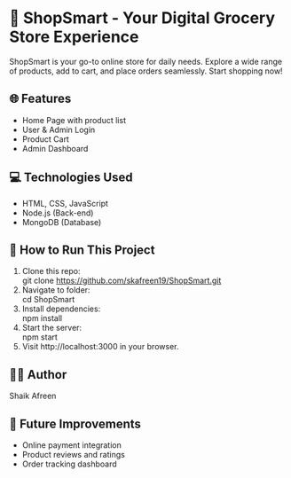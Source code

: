 # 🛒 ShopSmart - Your Digital Grocery Store Experience

ShopSmart is your go-to online store for daily needs. Explore a wide range of products, add to cart, and place orders seamlessly. Start shopping now!

## 🌐 Features
- Home Page with product list
- User & Admin Login
- Product Cart
- Admin Dashboard

## 💻 Technologies Used
- HTML, CSS, JavaScript
- Node.js (Back-end)
- MongoDB (Database)

## 🚀 How to Run This Project
1. Clone this repo:  
   git clone https://github.com/skafreen19/ShopSmart.git
2. Navigate to folder:  
   cd ShopSmart
3. Install dependencies:  
   npm install
4. Start the server:  
   npm start
5. Visit http://localhost:3000 in your browser.

## 👩‍💻 Author
Shaik Afreen

## 🔮 Future Improvements
- Online payment integration
- Product reviews and ratings
- Order tracking dashboard
